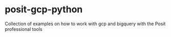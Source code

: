 # posit-gcp-python
Collection of examples on how to work with gcp and bigquery with the Posit professional tools
